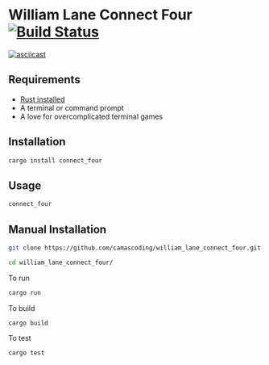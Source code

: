 # William Lane Connect Four [![Build Status](https://travis-ci.org/camascoding/william_lane_connect_four.svg?branch=main)](https://travis-ci.org/camascoding/william_lane_connect_four)

[![asciicast](https://asciinema.org/a/372382.svg)](https://asciinema.org/a/372382)

## Requirements

- [Rust installed](https://www.rust-lang.org/tools/install)
- A terminal or command prompt
- A love for overcomplicated terminal games

## Installation

```bash
cargo install connect_four
```

## Usage

```bash
connect_four
```

## Manual Installation

```bash
git clone https://github.com/camascoding/william_lane_connect_four.git

cd william_lane_connect_four/
``` 

To run

```bash
cargo run
```

To build

```bash
cargo build
```

To test

```bash
cargo test
```
```

